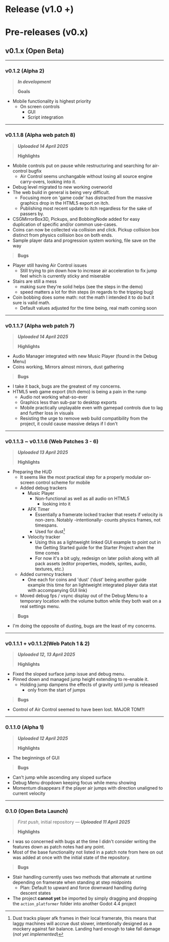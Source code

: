 # Release (v1.0 +)

# Pre-releases (v0.x)

## v0.1.x (Open Beta)

---

### v0.1.2 (Alpha 2)
> ***In development***
> 
> **Goals**
- Mobile functionality is highest priority
	- On screen controls
		- GUI
		- Script integration

---

### v0.1.1.8 (Alpha web patch 8)
> ***Uploaded 14 April 2025***
> 
> **Highlights**
- Mobile controls put on pause while restructuring and searching for air-control bugfix
	- Air Control seems unchangable without losing all source engine carry-overs, looking into it.
- Debug level migrated to new working overworld
- The web build in general is being very difficult.
	- Focusing more on 'game code' has distracted from the massive graphics drop in the HTML5 export on itch.
	- Publishing most recent update to itch regardless for the sake of passers by.
- CSGMirrorBox3D, Pickups, and BobbingNode added for easy duplication of specific and/or common use-cases.
- Coins can now be collected via collision and click.  Pickup collision box distinct from physics collision box on both ends.
- Sample player data and progression system working, file save on the way
> **Bugs**
- Player still having Air Control issues
	- Still trying to pin down how to increase air acceleration to fix jump feel which is currently sticky and miserable
- Stairs are still a mess
	- making sure they're solid helps (see the steps in the demo)
	- speed matters a lot for thin steps (in regards to the tripping bug)
- Coin bobbing does some math: not the math I intended it to do but it sure is valid math.
	- Default values adjusted for the time being, real math coming soon

---

### v0.1.1.7 (Alpha web patch 7)
> ***Uploaded 14 April 2025***
> 
> **Highlights**
- Audio Manager integrated with new Music Player (found in the Debug Menu)
- Coins working, Mirrors almost mirrors, dust gathering
> **Bugs**
- I take it back, bugs are the greatest of my concerns.
- HTML5 web game export (itch demo) is being a pain in the rump
	- Audio not working what-so-ever
	- Graphics less than sub-par to desktop exports
	- Mobile practically unplayable even with gamepad controls due to lag and further loss in visuals
	- Resisting the urge to remove web build compatibility from the project, it could cause massive delays if I don't

---

### v0.1.1.3 ~ v0.1.1.6 (Web Patches 3 - 6)
> ***Uploaded 13 April 2025***
> 
> **Highlights**
- Preparing the HUD
	- It seems like the most practical step for a properly modular on-screen control scheme for mobile
	- Added debug trackers
		- Music Player
			- Non-functional as well as all audio on HTML5
				- looking into it
		- AFK Timer
			- Essentially a framerate locked tracker that resets if velocity is non-zero.  Notably -intentionally- counts physics frames, not timespans.
			- Used for dust[^dust]
		- Velocity tracker
			- Using this as a lightweight linked GUI example to point out in the Getting Started guide for the Starter Project when the time comes
			- For now it's a bit ugly, redesign on later polish along with all pack assets (editor properties, models, sprites, audio, textures, etc.)
	- Added currency trackers
		- One each for coins and 'dust' ('dust' being another guide example this time for an lightweight integrated player data stat with accompanying GUI link)
	- Moved debug fps / vsync display out of the Debug Menu to a temporary location with the volume button while they both wait on a real settings menu.
> **Bugs**
- I'm doing the opposite of dusting, bugs are the least of my concerns.
[^dust]: Dust tracks player afk frames in their local framerate, this means that laggy machines will accrue dust slower, intentionally designed as a mockery against fair balance.  Landing hard enough to take fall damage (*not yet implemented*)


---

### v0.1.1.1 + v0.1.1.2(Web Patch 1 & 2)
> ***Uploaded 12, 13 April 2025***
> 
> **Highlights**
- Fixed the sloped surface jump issue and debug menu.
- Pinned down and managed jump height extending to re-enable it.
	- Holding jump dampens the effects of gravity until jump is released
		- only from the start of jumps
> **Bugs**
- Control of Air Control seemed to have been lost.  MAJOR TOM?!
---

### 0.1.1.0 (Alpha 1)
> ***Uploaded 12 April 2025***
> 
> **Highlights**
- The beginnings of GUI
> **Bugs**
- Can't jump while ascending any sloped surface
- Debug Menu dropdown keeping focus while menu showing
- Momentum disappears if the player air jumps with direction unaligned to current velocity

---

### 0.1.0 (Open Beta Launch)
> *First push*, initial repository — ***Uploaded 11 April 2025***
> 
> **Highlights**
- I was so concerned with bugs at the time I didn't consider writing the features down as patch notes had any point.
- Most of the base functionality not listed in a patch note from here on out was added at once with the initial state of the repository.
> **Bugs**
- Stair handling currently uses two methods that alternate at runtime depending on framerate when standing at step midpoints  
	- Plan: Default to upward and force downward handling during descent states
- The project **cannot yet** be imported by simply dragging and dropping the `action_platformer` folder into another Godot 4.4 project
